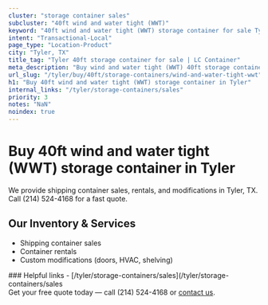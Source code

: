 ```yaml
---
cluster: "storage container sales"
subcluster: "40ft wind and water tight (WWT)"
keyword: "40ft wind and water tight (WWT) storage container for sale Tyler, TX"
intent: "Transactional-Local"
page_type: "Location-Product"
city: "Tyler, TX"
title_tag: "Tyler 40ft storage container for sale | LC Container"
meta_description: "Buy wind and water tight (WWT) 40ft storage container sale with local delivery in Tyler, TX. LC Container — local Since 2003. Request a fast quote today."
url_slug: "/tyler/buy/40ft/storage-containers/wind-and-water-tight-wwt"
h1: "Buy 40ft wind and water tight (WWT) storage container in Tyler"
internal_links: "/tyler/storage-containers/sales"
priority: 3
notes: "NaN"
noindex: true
---
```


# Buy 40ft wind and water tight (WWT) storage container in Tyler

We provide shipping container sales, rentals, and modifications in Tyler, TX. Call (214) 524-4168 for a fast quote.

## Our Inventory & Services
- Shipping container sales
- Container rentals
- Custom modifications (doors, HVAC, shelving)

<div data-section="internal-links">
### Helpful links
- [/tyler/storage-containers/sales](/tyler/storage-containers/sales
</div>

<div data-section="cta">
Get your free quote today — call (214) 524-4168 or <a href="/contact">contact us</a>.
</div>

<script type="application/ld+json">{"@context":"https://schema.org","@type":"FAQPage","mainEntity":[{"@type":"Question","name":"How much does delivery cost in Tyler, TX?","acceptedAnswer":{"@type":"Answer","text":"Delivery costs vary by distance and container size. Most deliveries in Tyler, TX range from $150-$300. Call (214) 524-4168 for an exact quote based on your specific location."}},{"@type":"Question","name":"Do you offer financing or payment plans?","acceptedAnswer":{"@type":"Answer","text":"We accept major credit cards, checks, and can discuss commercial terms for bulk purchases. Call (214) 524-4168 to discuss options."}},{"@type":"Question","name":"Can you customize containers in Tyler, TX?","acceptedAnswer":{"@type":"Answer","text":"Yes — we perform modifications like doors, HVAC, insulation, and shelving. Request a custom quote at (214) 524-4168 or via our contact form."}}]}</script>
